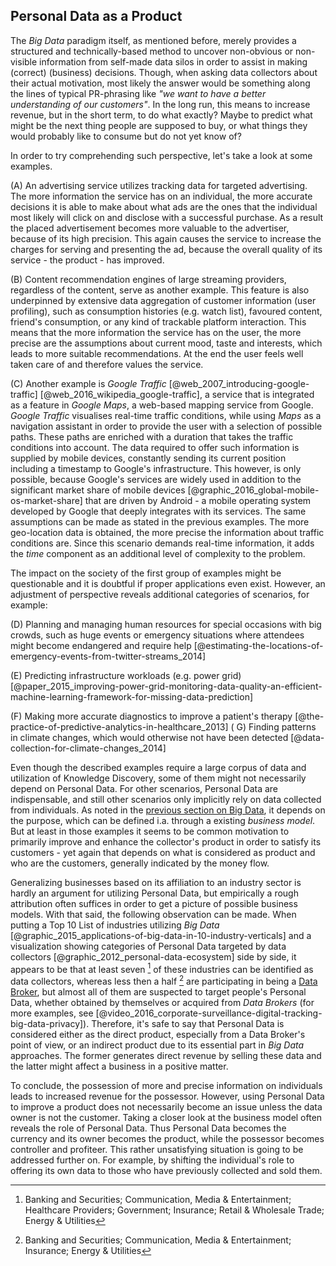 ## Personal Data as a Product



The *Big Data* paradigm itself, as mentioned before, merely provides a structured and 
technically-based method to uncover non-obvious or non-visible information from self-made data silos 
in order to assist in making (correct) (business) decisions. Though, when asking data collectors 
about their actual motivation, most likely the answer would be something along the lines of typical 
PR-phrasing like *"we want to have a better understanding of our customers"*. In the long run, this 
means to increase revenue, but in the short term, to do what exactly? Maybe to predict what might be 
the next thing people are supposed to buy, or what things they would probably like to consume but do 
not yet know of?

In order to try comprehending such perspective, let's take a look at some examples.

(A) An advertising service utilizes tracking data for targeted advertising. The more information the 
service has on an individual, the more accurate decisions it is able to make about what ads are the 
ones that the individual most likely will click on and disclose with a successful purchase. As a 
result the placed advertisement becomes more valuable to the advertiser, because of its high 
precision. This again causes the service to increase the charges for serving and presenting the ad, 
because the overall quality of its service - the product - has improved.

(B) Content recommendation engines of large streaming providers, regardless of the content, serve as 
another example. This feature is also underpinned by extensive data aggregation of customer
information (user profiling), such as consumption histories (e.g. watch list), favoured content, 
friend's consumption, or any kind of trackable platform interaction. This means that the more 
information the service has on the user, the more precise are the assumptions about current mood, 
taste and interests, which leads to more suitable recommendations. At the end the user feels well 
taken care of and therefore values the service.

(C) Another example is *Google Traffic* [@web_2007_introducing-google-traffic] 
[@web_2016_wikipedia_google-traffic], a service that is integrated as a feature in *Google Maps*, 
a web-based mapping service from Google. *Google Traffic* visualises real-time traffic conditions, 
while using *Maps* as a navigation assistant in order to provide the user with a selection of 
possible paths. These paths are enriched with a duration that takes the traffic conditions into 
account. 
The data required to offer such information is supplied by mobile devices, constantly sending its 
current position including a timestamp to Google's infrastructure. This however, is only possible, 
because Google's services are widely used in addition to the significant market share of mobile 
devices [@graphic_2016_global-mobile-os-market-share] that are driven by Android - a mobile 
operating system developed by Google that deeply integrates with its services.
The same assumptions can be made as stated in the previous examples. The more geo-location data is 
obtained, the more precise the information about traffic conditions are. Since this scenario demands 
real-time information, it adds the *time* component as an additional level of complexity to the 
problem.

The impact on the society of the first group of examples might be questionable and it is doubtful if 
proper applications even exist. However, an adjustment of perspective reveals additional categories 
of scenarios, for example:

(D) Planning and managing human resources for special occasions with big crowds, such as huge events 
or emergency situations where attendees might become endangered and require help 
[@estimating-the-locations-of-emergency-events-from-twitter-streams_2014]

(E) Predicting infrastructure workloads (e.g. power grid) 
[@paper_2015_improving-power-grid-monitoring-data-quality-an-efficient-machine-learning-framework-for-missing-data-prediction]

(F) Making more accurate diagnostics to improve a patient's therapy 
[@the-practice-of-predictive-analytics-in-healthcare_2013]
(
G) Finding patterns in climate changes, which would otherwise not have been detected 
[@data-collection-for-climate-changes_2014]

Even though the described examples require a large corpus of data and utilization of Knowledge 
Discovery, some of them might not necessarily depend on Personal Data. For other scenarios, Personal 
Data are indispensable, and still other scenarios only implicitly rely on data collected from 
individuals. As noted in the 
[previous section on Big Data](personal-data-in-the-context-of-the-big-data-movement), it depends on 
the purpose, which can be defined i.a. through a existing *business model*. But at least in those 
examples it seems to be common motivation to primarily improve and enhance the collector's product 
in order to satisfy its customers - yet again that depends on what is considered as product and who 
are the customers, generally indicated by the money flow.

Generalizing businesses based on its affiliation to an industry sector is hardly an argument for 
utilizing Personal Data, but empirically a rough attribution often suffices in order to get a 
picture of possible business models. With that said, the following observation can be made.
When putting a Top 10 List of industries utilizing *Big Data* 
[@graphic_2015_applications-of-big-data-in-10-industry-verticals] and a visualization showing 
categories of Personal Data targeted by data collectors [@graphic_2012_personal-data-ecosystem] 
side by side, it appears to be that at least seven [^industries-as-data-collectors] of these 
industries can be identified as data collectors, whereas less then a half 
[^industries-as-data-brokers] are participating in being a 
[Data Broker](#terminologies--data-broker), but almost all of them are suspected to target people's 
Personal Data, whether obtained by themselves or acquired from *Data Brokers* (for more examples, 
see [@video_2016_corporate-surveillance-digital-tracking-big-data-privacy]).
Therefore, it's safe to say that Personal Data is considered either as the direct product, 
especially from a Data Broker's point of view, or an indirect product due to its essential part in 
*Big Data* approaches. The former generates direct revenue by selling these data and the latter 
might affect a business in a positive matter.

To conclude, the possession of more and precise information on individuals leads to increased 
revenue for the possessor. However, using Personal Data to improve a product does not necessarily 
become an issue unless the data owner is not the customer. Taking a closer look at the business 
model often reveals the role of Personal Data. Thus Personal Data becomes the currency and its owner 
becomes the product, while the possessor becomes controller and profiteer. This rather unsatisfying 
situation is going to be addressed further on. For example, by shifting the individual's role to 
offering its own data to those who have previously collected and sold them.



[^industries-as-data-collectors]: Banking and Securities; Communication, Media & Entertainment; 
    Healthcare Providers; Government; Insurance; Retail & Wholesale Trade; Energy & Utilities

[^industries-as-data-brokers]: Banking and Securities; Communication, Media & Entertainment;
    Insurance; Energy & Utilities
